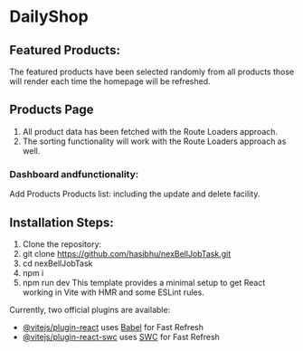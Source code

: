 # DailyShop

## Featured Products:
 The featured products have been selected randomly from all products those will render each time the homepage will be refreshed.

## Products Page
1. All product data has been fetched with the Route Loaders approach.
2. The sorting functionality will work with the Route Loaders approach as well.

### Dashboard andfunctionality:
Add Products
Products list: including the update and delete facility.

## Installation Steps:
1. Clone the repository:
2. git clone https://github.com/hasibhu/nexBellJobTask.git
3. cd nexBellJobTask
4. npm i
4. npm run dev
This template provides a minimal setup to get React working in Vite with HMR and some ESLint rules.

Currently, two official plugins are available:

- [@vitejs/plugin-react](https://github.com/vitejs/vite-plugin-react/blob/main/packages/plugin-react/README.md) uses [Babel](https://babeljs.io/) for Fast Refresh
- [@vitejs/plugin-react-swc](https://github.com/vitejs/vite-plugin-react-swc) uses [SWC](https://swc.rs/) for Fast Refresh
